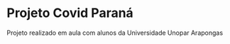 # Projeto Covid Paraná

<p>Projeto realizado em aula com alunos da Universidade Unopar Arapongas</p>

